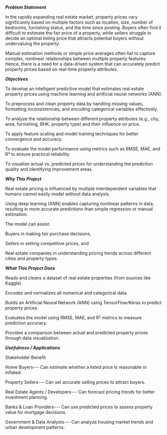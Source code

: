 ***Problem Statement***

In the rapidly expanding real estate market, property prices vary significantly based on multiple factors such as location, size, number of bedrooms, furnishing status, and the time since posting. Buyers often find it difficult to estimate the fair price of a property, while sellers struggle to decide an optimal listing price that attracts potential buyers without undervaluing the property.

Manual estimation methods or simple price averages often fail to capture complex, nonlinear relationships between multiple property features. Hence, there is a need for a data-driven system that can accurately predict property prices based on real-time property attributes.


***Objectives***

To develop an intelligent predictive model that estimates real estate property prices using machine learning and artificial neural networks (ANN).

To preprocess and clean property data by handling missing values, formatting inconsistencies, and encoding categorical variables effectively.

To analyze the relationship between different property attributes (e.g., city, area, furnishing, BHK, property type) and their influence on price.

To apply feature scaling and model training techniques for better convergence and accuracy.

To evaluate the model performance using metrics such as RMSE, MAE, and R² to ensure practical reliability.

To visualize actual vs. predicted prices for understanding the prediction quality and identifying improvement areas.

***Why This Project***

Real estate pricing is influenced by multiple interdependent variables that humans cannot easily model without data analysis.

Using deep learning (ANN) enables capturing nonlinear patterns in data, resulting in more accurate predictions than simple regression or manual estimation.

The model can assist:

Buyers in making fair purchase decisions,

Sellers in setting competitive prices, and

Real estate companies in understanding pricing trends across different cities and property types.

***What This Project Does***

Reads and cleans a dataset of real estate properties (from sources like Kaggle).

Encodes and normalizes all numerical and categorical data.

Builds an Artificial Neural Network (ANN) using TensorFlow/Keras to predict property prices.

Evaluates the model using RMSE, MAE, and R² metrics to measure prediction accuracy.

Provides a comparison between actual and predicted property prices through data visualization.

***Usefulness / Applications***

Stakeholder	Benefit

Home Buyers---	Can estimate whether a listed price is reasonable or inflated.


Property Sellers---	Can set accurate selling prices to attract buyers.


Real Estate Agents / Developers---	Can forecast pricing trends for better investment planning.

Banks & Loan Providers---	Can use predicted prices to assess property value for mortgage decisions.

Government & Data Analysts---	Can analyze housing market trends and urban development patterns.

